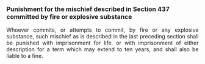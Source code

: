 ### Punishment for the mischief described in Section 437 committed by fire or explosive substance
<div style="text-align: justify">

Whoever commits, or attempts to commit, by fire or any explosive substance, such mischief as is described in the last preceding section shall be punished with imprisonment for life. or with imprisonment of either description for a term which may extend to ten years, and shall also be liable to a fine.

</div>
